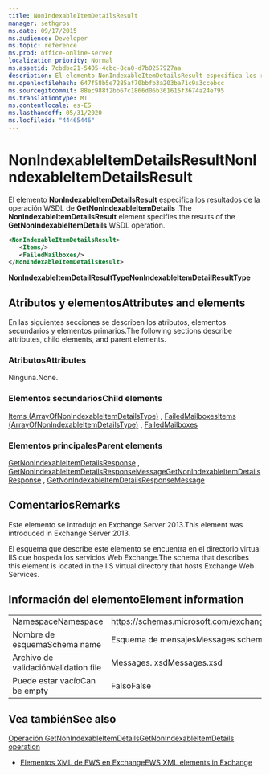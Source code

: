 ```yaml
---
title: NonIndexableItemDetailsResult
manager: sethgros
ms.date: 09/17/2015
ms.audience: Developer
ms.topic: reference
ms.prod: office-online-server
localization_priority: Normal
ms.assetid: 7cbdbc21-5405-4cbc-8ca0-d7b0257927aa
description: El elemento NonIndexableItemDetailsResult especifica los resultados de la operación WSDL de GetNonIndexableItemDetails.
ms.openlocfilehash: 647f58b5e7285af70bbfb3a203ba71c9a3ccebcc
ms.sourcegitcommit: 88ec988f2bb67c1866d06b361615f3674a24e795
ms.translationtype: MT
ms.contentlocale: es-ES
ms.lasthandoff: 05/31/2020
ms.locfileid: "44465446"
---
```

# <a name="nonindexableitemdetailsresult"></a><span data-ttu-id="98b49-103">NonIndexableItemDetailsResult</span><span class="sxs-lookup"><span data-stu-id="98b49-103">NonIndexableItemDetailsResult</span></span>

<span data-ttu-id="98b49-104">El elemento **NonIndexableItemDetailsResult** especifica los resultados de la operación WSDL de **GetNonIndexableItemDetails** .</span><span class="sxs-lookup"><span data-stu-id="98b49-104">The **NonIndexableItemDetailsResult** element specifies the results of the **GetNonIndexableItemDetails** WSDL operation.</span></span> 
  
```XML
<NonIndexableItemDetailsResult>
   <Items/>
   <FailedMailboxes/>
</NonIndexableItemDetailsResult>
```

 <span data-ttu-id="98b49-105">**NonIndexableItemDetailResultType**</span><span class="sxs-lookup"><span data-stu-id="98b49-105">**NonIndexableItemDetailResultType**</span></span>
## <a name="attributes-and-elements"></a><span data-ttu-id="98b49-106">Atributos y elementos</span><span class="sxs-lookup"><span data-stu-id="98b49-106">Attributes and elements</span></span>

<span data-ttu-id="98b49-107">En las siguientes secciones se describen los atributos, elementos secundarios y elementos primarios.</span><span class="sxs-lookup"><span data-stu-id="98b49-107">The following sections describe attributes, child elements, and parent elements.</span></span>
  
### <a name="attributes"></a><span data-ttu-id="98b49-108">Atributos</span><span class="sxs-lookup"><span data-stu-id="98b49-108">Attributes</span></span>

<span data-ttu-id="98b49-109">Ninguna.</span><span class="sxs-lookup"><span data-stu-id="98b49-109">None.</span></span>
  
### <a name="child-elements"></a><span data-ttu-id="98b49-110">Elementos secundarios</span><span class="sxs-lookup"><span data-stu-id="98b49-110">Child elements</span></span>

<span data-ttu-id="98b49-111">[Items (ArrayOfNonIndexableItemDetailsType)](items-arrayofnonindexableitemdetailstype.md) , [FailedMailboxes](failedmailboxes.md)</span><span class="sxs-lookup"><span data-stu-id="98b49-111">[Items (ArrayOfNonIndexableItemDetailsType)](items-arrayofnonindexableitemdetailstype.md) , [FailedMailboxes](failedmailboxes.md)</span></span>
  
### <a name="parent-elements"></a><span data-ttu-id="98b49-112">Elementos principales</span><span class="sxs-lookup"><span data-stu-id="98b49-112">Parent elements</span></span>

<span data-ttu-id="98b49-113">[GetNonIndexableItemDetailsResponse](getnonindexableitemdetailsresponse.md) , [GetNonIndexableItemDetailsResponseMessage](getnonindexableitemdetailsresponsemessage.md)</span><span class="sxs-lookup"><span data-stu-id="98b49-113">[GetNonIndexableItemDetailsResponse](getnonindexableitemdetailsresponse.md) , [GetNonIndexableItemDetailsResponseMessage](getnonindexableitemdetailsresponsemessage.md)</span></span>
  
## <a name="remarks"></a><span data-ttu-id="98b49-114">Comentarios</span><span class="sxs-lookup"><span data-stu-id="98b49-114">Remarks</span></span>

<span data-ttu-id="98b49-115">Este elemento se introdujo en Exchange Server 2013.</span><span class="sxs-lookup"><span data-stu-id="98b49-115">This element was introduced in Exchange Server 2013.</span></span>
  
<span data-ttu-id="98b49-116">El esquema que describe este elemento se encuentra en el directorio virtual IIS que hospeda los servicios Web Exchange.</span><span class="sxs-lookup"><span data-stu-id="98b49-116">The schema that describes this element is located in the IIS virtual directory that hosts Exchange Web Services.</span></span>
  
## <a name="element-information"></a><span data-ttu-id="98b49-117">Información del elemento</span><span class="sxs-lookup"><span data-stu-id="98b49-117">Element information</span></span>

|||
|:-----|:-----|
|<span data-ttu-id="98b49-118">Namespace</span><span class="sxs-lookup"><span data-stu-id="98b49-118">Namespace</span></span>  <br/> |https://schemas.microsoft.com/exchange/services/2006/messages  <br/> |
|<span data-ttu-id="98b49-119">Nombre de esquema</span><span class="sxs-lookup"><span data-stu-id="98b49-119">Schema name</span></span>  <br/> |<span data-ttu-id="98b49-120">Esquema de mensajes</span><span class="sxs-lookup"><span data-stu-id="98b49-120">Messages schema</span></span>  <br/> |
|<span data-ttu-id="98b49-121">Archivo de validación</span><span class="sxs-lookup"><span data-stu-id="98b49-121">Validation file</span></span>  <br/> |<span data-ttu-id="98b49-122">Messages. xsd</span><span class="sxs-lookup"><span data-stu-id="98b49-122">Messages.xsd</span></span>  <br/> |
|<span data-ttu-id="98b49-123">Puede estar vacío</span><span class="sxs-lookup"><span data-stu-id="98b49-123">Can be empty</span></span>  <br/> |<span data-ttu-id="98b49-124">Falso</span><span class="sxs-lookup"><span data-stu-id="98b49-124">False</span></span>  <br/> |
   
## <a name="see-also"></a><span data-ttu-id="98b49-125">Vea también</span><span class="sxs-lookup"><span data-stu-id="98b49-125">See also</span></span>



[<span data-ttu-id="98b49-126">Operación GetNonIndexableItemDetails</span><span class="sxs-lookup"><span data-stu-id="98b49-126">GetNonIndexableItemDetails operation</span></span>](getnonindexableitemdetails-operation.md)


- [<span data-ttu-id="98b49-127">Elementos XML de EWS en Exchange</span><span class="sxs-lookup"><span data-stu-id="98b49-127">EWS XML elements in Exchange</span></span>](ews-xml-elements-in-exchange.md)

